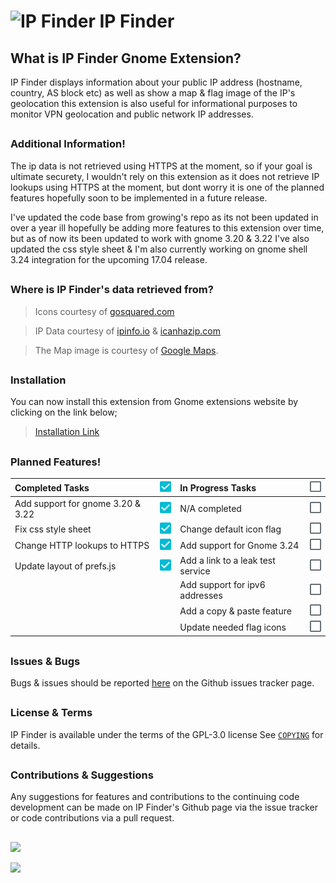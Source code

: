 # ![IP Finder](https://github.com/LinxGem33/IP-Finder/blob/master/screens/ip-address3.png?raw=true) IP Finder

## What is IP Finder Gnome Extension?

IP Finder displays information about your public IP address (hostname, country, AS block etc) as well as show a map & flag image of the IP's geolocation this extension is also useful for informational purposes to monitor VPN geolocation and public network IP addresses.

## 

### Additional Information!

The ip data is not retrieved using HTTPS at the moment, so if your goal is ultimate securety, I wouldn't rely on this extension as it does not retrieve IP lookups using HTTPS at the moment, but dont worry it is one of the planned features hopefully soon to be implemented in a future release.

I've updated the code base from growing's repo as its not been updated in over a year ill hopefully be adding more features to this extension over time, but as of now its been updated to work with gnome 3.20 & 3.22 I've also updated the css style sheet & I'm also currently working on gnome shell 3.24 integration for the upcoming 17.04 release.

## 

### Where is IP Finder's data retrieved from?

> Icons courtesy of [gosquared.com](http://gosquared.com)

> IP Data courtesy of  [ipinfo.io](http://ipinfo.io/) & [icanhazip.com](http://icanhazip.com)

> The Map image is courtesy of [Google Maps](https://www.google.com/maps).

## 

### Installation

You can now install this extension from Gnome extensions website by clicking on the link below; 

> [Installation  Link](https://extensions.gnome.org/extension/1190/ip-finder/)

## 

### Planned Features!


| Completed Tasks | ![](https://github.com/adapta-project/adapta-github-resources/blob/master/images/check-on.png?raw=true)| In Progress Tasks |![](https://github.com/adapta-project/adapta-github-resources/blob/master/images/check-off.png?raw=true)|
| :------------- |--- |:------------- |---|
| Add support for gnome 3.20 & 3.22 |![](https://github.com/adapta-project/adapta-github-resources/blob/master/images/check-on.png?raw=true) | N/A completed |![](https://github.com/adapta-project/adapta-github-resources/blob/master/images/check-off.png?raw=true)
| Fix css style sheet |![](https://github.com/adapta-project/adapta-github-resources/blob/master/images/check-on.png?raw=true)  |Change default icon flag |![](https://github.com/adapta-project/adapta-github-resources/blob/master/images/check-off.png?raw=true)
|Change HTTP lookups to HTTPS| ![](https://github.com/adapta-project/adapta-github-resources/blob/master/images/check-on.png?raw=true)|Add support for Gnome 3.24|![](https://github.com/adapta-project/adapta-github-resources/blob/master/images/check-off.png?raw=true)
|Update layout of prefs.js|![](https://github.com/adapta-project/adapta-github-resources/blob/master/images/check-on.png?raw=true) |Add a link to a leak test service|![](https://github.com/adapta-project/adapta-github-resources/blob/master/images/check-off.png?raw=true)
|| |Add support for ipv6 addresses|![](https://github.com/adapta-project/adapta-github-resources/blob/master/images/check-off.png?raw=true)
|| |Add a copy & paste feature |![](https://github.com/adapta-project/adapta-github-resources/blob/master/images/check-off.png?raw=true)
|| |Update needed flag icons |![](https://github.com/adapta-project/adapta-github-resources/blob/master/images/check-off.png?raw=true)


## 

### Issues & Bugs

Bugs & issues should be reported [here](https://github.com/LinxGem33/IP-Finder/issues) on the Github issues tracker page.

## 

### License & Terms

IP Finder is available under the terms of the GPL-3.0 license See [`COPYING`](https://github.com/LinxGem33/IP-Finder/blob/master/COPYING) for details.

## 

### Contributions & Suggestions

Any suggestions for features and contributions to the continuing code development can be made on IP Finder's Github page via the issue tracker or code contributions via a pull request.

## 

![](https://github.com/LinxGem33/IP-Finder/blob/master/screens/dip.png?raw=true)

![](https://github.com/LinxGem33/IP-Finder/blob/master/screens/ipd.png?raw=true) 
